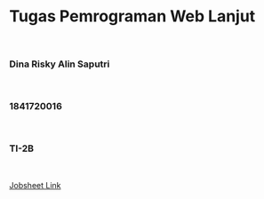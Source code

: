 <h1> Tugas Pemrograman Web Lanjut </h1><br>
<h3> Dina Risky Alin Saputri </h3><br>
<h3> 1841720016 </h3><br>
<h3> TI-2B </h3><br>

[Jobsheet Link](https://github.com/Dina04/Pemrograman-Web-Lanjut/tree/master/jobsheet)

